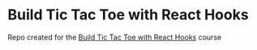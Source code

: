 # Build Tic Tac Toe with React Hooks

Repo created for the [Build Tic Tac Toe with React Hooks](https://scrimba.com/course/greactgame) course

